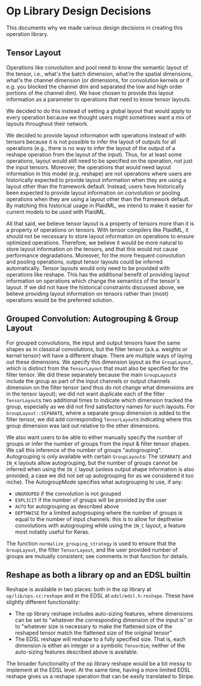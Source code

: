 # Op Library Design Decisions

This documents why we made various design decisions in creating this operation library.

## Tensor Layout

Operations like convolution and pool need to know the semantic layout of the tensor, i.e., what's the batch dimension, what're the spatial dimensions, what's the channel dimension (or dimensions, for convolution kernels or if e.g. you blocked the channel dim and separated the low and high order portions of the channel dim). We have chosen to provide this layout information as a parameter to operations that need to know tensor layouts.

We decided to do this instead of setting a global layout that would apply to every operation because we thought users might sometimes want a mix of layouts throughout their network.

We decided to provide layout information with operations instead of with tensors because it is not possible to infer the layout of outputs for all operations (e.g., there is no way to infer the layout of the output of a reshape operation from the layout of the input). Thus, for at least some operations, layout would still need to be specified on the operation, not just the input tensors. Moreover, the operations that would need layout information in this model (e.g. reshape) are not operations where users are historically expected to provide layout information when they are using a layout other than the framework default. Instead, users have historically been expected to provide layout information on convolution or pooling operations when they are using a layout other than the framework default. By matching this historical usage in PlaidML, we intend to make it easier for current models to be used with PlaidML.

All that said, we believe tensor layout is a property of tensors more than it is a property of operations on tensors. With tensor compilers like PlaidML, it should not be necessary to store layout information on operations to ensure optimized operations. Therefore, we believe it would be more natural to store layout information on the tensors, and that this would not cause performance degradations. Moreover, for the more frequent convolution and pooling operations, output tensor layouts could be inferred automatically. Tensor layouts would only need to be provided with operations like reshape. This has the additional benefit of providing layout information on operations which change the semantics of the tensor's layout. If we did not have the historical constraints discussed above, we believe providing layout information on tensors rather than (most) operations would be the preferred solution.

## Grouped Convolution: Autogrouping & Group Layout

For grouped convolutions, the input and output tensors have the same shapes as in classical convolutions, but the filter tensor (a.k.a. weights or kernel tensor) will have a different shape. There are multiple ways of laying out these dimensions. We specify this dimension layout as the `GroupLayout`, which is distinct from the `TensorLayout` that must also be specified for the filter tensor. We did these separately because the main `GroupLayout`s include the group as part of the input channels or output channels dimension on the filter tensor (and thus do not change what dimensions are in the tensor layout); we did not want duplicate each of the filter `TensorLayout`s two additional times to indicate which dimension tracked the group, especially as we did not find satisfactory names for such layouts. For `GroupLayout::SEPARATE`, where a separate group dimension is added to the filter tensor, we did add corresponding `TensorLayout`s indicating where this group dimension was laid out relative to the other dimensions.

We also want users to be able to either manually specify the number of groups or infer the number of groups from the input & filter tensor shapes. We call this inference of the number of groups "autogrouping". Autogrouping is only available with certain `GroupLayout`s: The `SEPARATE` and `IN_K` layouts allow autogrouping, but the number of groups cannot be inferred when using the `IN_C` layout (unless output shape information is also provided, a case we did not set up autogrouping for as we considered it too niche). The AutogroupMode specifies what autogrouping to use, if any:
 * `UNGROUPED` if the convolution is not grouped
 * `EXPLICIT` if the number of groups will be provided by the user
 * `AUTO` for autogrouping as described above
 * `DEPTHWISE` for a limited autogrouping where the number of groups is equal to the number of input channels: this is to allow for depthwise convolutions with autogrouping while using the `IN_C` layout, a feature most notably useful for Keras.

The function `normalize_grouping_strategy` is used to ensure that the `GroupLayout`, the filter `TensorLayout`, and the user provided number of groups are mutually consistent; see comments in that function for details.

## Reshape as both a library op and an EDSL builtin

Reshape is available in two places: both in the op library at `op/lib/ops.cc:reshape` and in the EDSL at `edsl/edsl.h:reshape`. These have slightly different functionality:
 * The op library reshape includes auto-sizing features, where dimensions can be set to "whatever the corresponding dimension of the input is" or to "whatever size is necessary to make the flattened size of the reshaped tensor match the flattened size of the original tensor"
 * The EDSL reshape will reshape to a fully specified size. That is, each dimension is either an integer or a symbolic `TensorDim`; neither of the auto-sizing features described above is available.

The broader functionality of the op library reshape would be a bit messy to implement at the EDSL level. At the same time, having a more limited EDSL reshape gives us a reshape operation that can be easily translated to Stripe.
